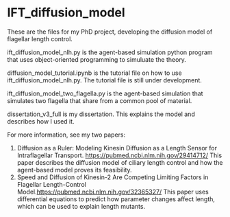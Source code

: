 # IFT_diffusion_model
These are the files for my PhD project, developing the diffusion model of flagellar length control.

ift_diffusion_model_nlh.py is the agent-based simulation python program that uses object-oriented programming to simuluate the theory.

diffusion_model_tutorial.ipynb is the tutorial file on how to use ift_diffusion_model_nlh.py. The tutorial file is still under development.

ift_diffusion_model_two_flagella.py is the agent-based simulation that simulates two flagella that share from a common pool of material.

dissertation_v3_full is my dissertation. This explains the model and describes how I used it.

For more information, see my two papers:
1. Diffusion as a Ruler: Modeling Kinesin Diffusion as a Length Sensor for Intraflagellar Transport. https://pubmed.ncbi.nlm.nih.gov/29414712/ This paper describes the diffusion model of ciliary length control and how the agent-based model proves its feasibility.
2. Speed and Diffusion of Kinesin-2 Are Competing Limiting Factors in Flagellar Length-Control Model.https://pubmed.ncbi.nlm.nih.gov/32365327/ This paper uses differential equations to predict how parameter changes affect length, which can be used to explain length mutants.
